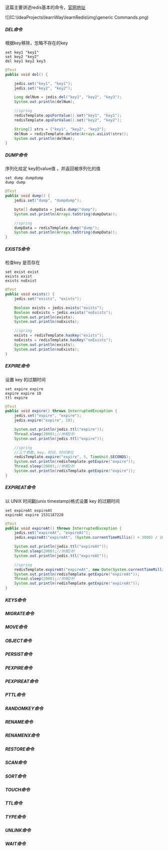 这篇主要讲述redis基本的命令，[官网地址](https://redis.io/commands#generic)

![](C:\IdeaProjects\learnWay\learnRedis\img\generic  Commands.png)

##### DEL命令

根据key移除，忽略不存在的key

```
set key1 "key1"
set key2 "key2"
del key1 key2 key3
```



```java
@Test
public void del() {

    jedis.set("key1", "key1");
    jedis.set("key2", "key2");

    Long delNum = jedis.del("key1", "key2", "key3");
    System.out.println(delNum);

    //spring
    redisTemplate.opsForValue().set("key1", "key1");
    redisTemplate.opsForValue().set("key2", "key2");

    String[] strs = {"key1", "key2", "key3"};
    delNum = redisTemplate.delete(Arrays.asList(strs));
    System.out.println(delNum);
}
```



##### DUMP命令

序列化给定 key的value值 ，并返回被序列化的值

```
set dump dumpdump
dump dump
```



```java
@Test
public void dump() {
    jedis.set("dump", "dumpdump");

    byte[] dumpData = jedis.dump("dump");
    System.out.println(Arrays.toString(dumpData));

    //spring
    dumpData = redisTemplate.dump("dump");
    System.out.println(Arrays.toString(dumpData));
}
```

##### EXISTS命令

检查key 是否存在

```
set exist exist
exists exist
exists noExist
```



```java
@Test
public void exists() {
    jedis.set("exists", "exists");

    Boolean exists = jedis.exists("exists");
    Boolean noExists = jedis.exists("noExists");
    System.out.println(exists);
    System.out.println(noExists);

    //spring
    exists = redisTemplate.hasKey("exists");
    noExists = redisTemplate.hasKey("noExists");
    System.out.println(exists);
    System.out.println(noExists);
}
```

##### EXPIRE命令

设置 key 的过期时间

```
set expire expire
expire expire 10
ttl expire
```



```java
@Test
public void expire() throws InterruptedException {
    jedis.set("expire", "expire");
    jedis.expire("expire", 10);

    System.out.println(jedis.ttl("expire"));
    Thread.sleep(2000);//休眠2秒
    System.out.println(jedis.ttl("expire"));

    //spring
    //三个参数，key，时间，时间单位
    redisTemplate.expire("expire", 5, TimeUnit.SECONDS);
    System.out.println(redisTemplate.getExpire("expire"));
    Thread.sleep(2000);//休眠2秒
    System.out.println(redisTemplate.getExpire("expire"));
}
```

##### EXPIREAT命令

以 UNIX 时间戳(unix timestamp)格式设置 key 的过期时间

```
set expireAt expireAt
expireAt expire 1531187220
```



```java
@Test
public void expireAt() throws InterruptedException {
    jedis.set("expireAt", "expireAt");
    jedis.expireAt("expireAt", (System.currentTimeMillis() + 3000) / 1000);

    System.out.println(jedis.ttl("expireAt"));
    Thread.sleep(2000);//休眠2秒
    System.out.println(jedis.ttl("expireAt"));

    //spring
    redisTemplate.expireAt("expireAt", new Date(System.currentTimeMillis() + 3000));
    System.out.println(redisTemplate.getExpire("expireAt"));
    Thread.sleep(2000);//休眠2秒
    System.out.println(redisTemplate.getExpire("expireAt"));
}
```

##### KEYS命令

##### MIGRATE命令

##### MOVE命令

##### OBJECT命令

##### PERSIST命令

##### PEXPIRE命令

##### PEXPIREAT命令

##### PTTL命令

##### RANDOMKEY命令

##### RENAME命令

##### RENAMENX命令

##### RESTORE命令

##### SCAN命令

##### SORT命令

##### TOUCH命令

##### TTL命令

##### TYPE命令

##### UNLINK命令

##### WAIT命令